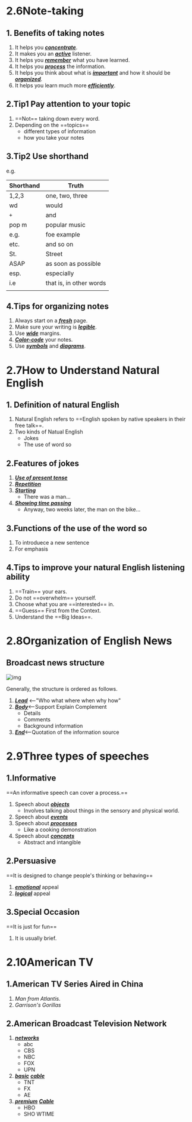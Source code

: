 # 2.6Note-taking

## 1. Benefits of taking notes

1. It helps you ***<u>concentrate</u>***.
2. It makes you an ***<u>active</u>*** listener.
3. It helps you ***<u>remember</u>*** what you have learned.
4. It helps you ***<u>process</u>*** the information.
5. It helps you think about what is ***<u>important</u>*** and how it should be ***<u>organized</u>***.
6. It helps you learn much more ***<u>efficiently</u>***.



## 2.Tip1 Pay attention to your topic

1. ==Not== taking down every word.
2. Depending on the ==topics==
   + different types of information
   + how you take your notes



## 3.Tip2 Use shorthand

e.g.

| Shorthand | Truth                   |
| --------- | ----------------------- |
| 1,2,3     | one, two, three         |
| wd        | would                   |
| `+`       | and                     |
| pop m     | popular music           |
| e.g.      | foe example             |
| etc.      | and so on               |
| St.       | Street                  |
| ASAP      | as soon as possible     |
| esp.      | especially              |
| i.e       | that is, in other words |
|           |                         |



## 4.Tips for organizing notes

1. Always start on a ***<u>fresh</u>*** page.
2. Make sure your writing is ***<u>legible</u>***.
3. Use ***<u>wide</u>*** margins.
4. ***<u>Color-code</u>*** your notes.
5. Use ***<u>symbols</u>*** and ***<u>diagrams</u>***.



# 2.7How to Understand Natural English

## 1. Definition of natural English

1. Natural English refers to ==English spoken by native speakers in their free talk==.
2. Two kinds of Natual English
   + Jokes
   + The use of word so



## 2.Features of jokes

1. ***<u>Use of present tense</u>***
2. ***<u>Repetition</u>***
3. ***<u>Starting</u>***
   + There was a man...
4. ***<u>Showing time passing</u>***
   + Anyway, two weeks later, the man on the bike...



## 3.Functions of the use of the word so

1. To introduece a new sentence
2. For emphasis



## 4.Tips to improve your natural English listening ability

1. ==Train== your ears.
2. Do not ==overwhelm== yourself.
3. Choose what you are ==interested== in.
4. ==Guess== First from the Context.
5. Understand the ==Big Ideas==.





# 2.8Organization of English News

## Broadcast news structure

![img](https://wx2.sinaimg.cn/mw690/005LasY6gy1ge6f5laamjj30im096wi1.jpg)



Generally, the structure is ordered as follows.

1. ***<u>Lead</u>*** <--"Who what where when why how"
2. ***<u>Body</u>***<--Support Explain Complement
   + Details
   + Comments
   + Background information
3. ***<u>End</u>***<--Quotation of the information source



# 2.9Three types of speeches

## 1.Informative

==An informative speech can cover a process.==

1. Speech about ***<u>objects</u>***
   + Involves talking about things in the sensory and physical world.
2. Speech about ***<u>events</u>***
3. Speech about ***<u>processes</u>***
   + Like a cooking demonstration
4. Speech about ***<u>concepts</u>***
   + Abstract and intangible

## 2.Persuasive

==It is designed to change people's thinking or behaving==

1. ***<u>emotional</u>*** appeal
2. ***<u>logical</u>*** appeal



## 3.Special Occasion

==It is just for fun==

1. It is usually brief.



# 2.10American TV

## 1.American TV Series Aired in China

1. *Man from Atlantis.*
2. *Garrison's Gorillas*



## 2.American Broadcast Television Network

1. ***<u>networks</u>***
   + abc
   + CBS
   + NBC
   + FOX
   + UPN
2. ***<u>basic</u>*** ***<u>cable</u>***
   + TNT
   + FX
   + AE
3. ***<u>premium</u>*** ***<u>Cable</u>***
   + HBO
   + SHO WTIME